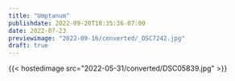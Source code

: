 ```yaml
---
title: "Umptanum"
publishdate: 2022-09-20T18:35:36-07:00
date: 2022-07-23
previewimage: "2022-09-16/converted/_DSC7242.jpg"
draft: true
---
```


{{< hostedimage src="2022-05-31/converted/DSC05839.jpg" >}}